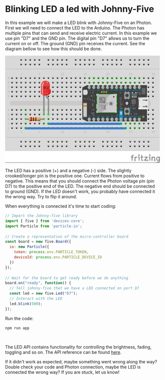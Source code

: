 # Blinking LED a led with Johnny-Five

In this example we will make a LED blink with Johnny-Five on an Photon. First we will need to connect the LED to the Arduino.
The Photon has multiple pins that can send and receive electric current.
In this example we use pin "D7" and the GND pin.
The digital pin "D7" allows us to turn the current on or off.
The ground (GND) pin receives the current.
See the diagram bellow to see how this should be done.

![Led](https://raw.githubusercontent.com/BEKK-IoT/getting-started/master/fritzing/task1_bb.jpg)


The LED has a positive (+) and a negative (-) side. The slightly crooked/longer pin is the positive one.
Current flows from positive to negative. This means that you should connect the Photon voltage pin (pin D7) to the positive
end of the LED. The negative end should be connected to ground (GND).
If the LED doesn't work, you probably have connected it the wrong way. Try to flip it around.


When everything is connected it's time to start coding:


```js
// Import the Johnny-five library
import { five } from 'devices-core';
import Particle from 'particle-io';

// Create a representation of the micro-controller board
const board = new five.Board({
  io: new Particle({
    token: process.env.PARTICLE_TOKEN,
    deviceId: process.env.PARTICLE_DEVICE_ID
  })
});

// Wait for the board to get ready before we do anything
board.on("ready", function() {
  // Tell johnny-five that we have a LED connected on port D7
  const led = new five.Led("D7");
  // Interact with the LED
  led.blink(500);
});
```

Run the code:

```sh
npm run app
```

` `

The LED API contains functionality for controlling the brightness, fading, toggling and so on.
The API reference can be found [here](https://github.com/rwaldron/johnny-five/wiki/Led).

If it didn't work as expected, maybe something went wrong along the way?
Double check your code and Photon connection, maybe the LED is connected the wrong way?
If you are stuck, let us know!
